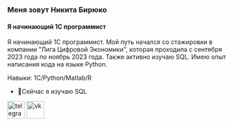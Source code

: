 ### Меня зовут Никита Бирюко
#### Я начинающий 1С программист


Я начинающий 1С программист. Мой путь начался со стажировки в компании "Лига Цифровой Экономики", которая проходила с сентября 2023 года по ноябрь 2023 года. Также активно изучаю SQL. Имею опыт написания кода на языке Python. 

Навыки: 1С/Python/Matlab/R

- 🌱Сейчас я изучаю SQL 


[<img src='https://cdn.jsdelivr.net/npm/simple-icons@3.0.1/icons/telegram.svg' alt='telegram' height='40'>](https://t.me/NikiTymber)  [<img src='https://cdn.jsdelivr.net/npm/simple-icons@3.0.1/icons/vk.svg' alt='vk' height='40'>](https://vk.com/dontusethisname)  

